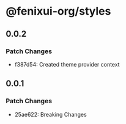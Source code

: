 # @fenixui-org/styles

## 0.0.2

### Patch Changes

- f387d54: Created theme provider context

## 0.0.1

### Patch Changes

- 25ae622: Breaking Changes
